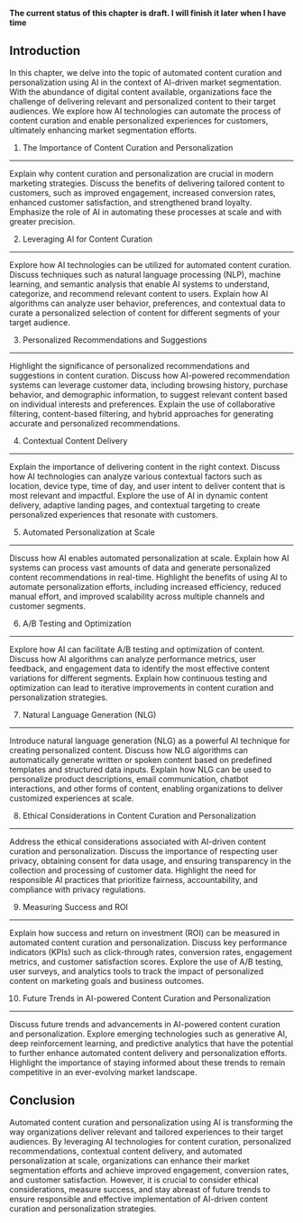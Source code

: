 **The current status of this chapter is draft. I will finish it later when I have time**

Introduction
------------

In this chapter, we delve into the topic of automated content curation and personalization using AI in the context of AI-driven market segmentation. With the abundance of digital content available, organizations face the challenge of delivering relevant and personalized content to their target audiences. We explore how AI technologies can automate the process of content curation and enable personalized experiences for customers, ultimately enhancing market segmentation efforts.

1. The Importance of Content Curation and Personalization
---------------------------------------------------------

Explain why content curation and personalization are crucial in modern marketing strategies. Discuss the benefits of delivering tailored content to customers, such as improved engagement, increased conversion rates, enhanced customer satisfaction, and strengthened brand loyalty. Emphasize the role of AI in automating these processes at scale and with greater precision.

2. Leveraging AI for Content Curation
-------------------------------------

Explore how AI technologies can be utilized for automated content curation. Discuss techniques such as natural language processing (NLP), machine learning, and semantic analysis that enable AI systems to understand, categorize, and recommend relevant content to users. Explain how AI algorithms can analyze user behavior, preferences, and contextual data to curate a personalized selection of content for different segments of your target audience.

3. Personalized Recommendations and Suggestions
-----------------------------------------------

Highlight the significance of personalized recommendations and suggestions in content curation. Discuss how AI-powered recommendation systems can leverage customer data, including browsing history, purchase behavior, and demographic information, to suggest relevant content based on individual interests and preferences. Explain the use of collaborative filtering, content-based filtering, and hybrid approaches for generating accurate and personalized recommendations.

4. Contextual Content Delivery
------------------------------

Explain the importance of delivering content in the right context. Discuss how AI technologies can analyze various contextual factors such as location, device type, time of day, and user intent to deliver content that is most relevant and impactful. Explore the use of AI in dynamic content delivery, adaptive landing pages, and contextual targeting to create personalized experiences that resonate with customers.

5. Automated Personalization at Scale
-------------------------------------

Discuss how AI enables automated personalization at scale. Explain how AI systems can process vast amounts of data and generate personalized content recommendations in real-time. Highlight the benefits of using AI to automate personalization efforts, including increased efficiency, reduced manual effort, and improved scalability across multiple channels and customer segments.

6. A/B Testing and Optimization
-------------------------------

Explore how AI can facilitate A/B testing and optimization of content. Discuss how AI algorithms can analyze performance metrics, user feedback, and engagement data to identify the most effective content variations for different segments. Explain how continuous testing and optimization can lead to iterative improvements in content curation and personalization strategies.

7. Natural Language Generation (NLG)
------------------------------------

Introduce natural language generation (NLG) as a powerful AI technique for creating personalized content. Discuss how NLG algorithms can automatically generate written or spoken content based on predefined templates and structured data inputs. Explain how NLG can be used to personalize product descriptions, email communication, chatbot interactions, and other forms of content, enabling organizations to deliver customized experiences at scale.

8. Ethical Considerations in Content Curation and Personalization
-----------------------------------------------------------------

Address the ethical considerations associated with AI-driven content curation and personalization. Discuss the importance of respecting user privacy, obtaining consent for data usage, and ensuring transparency in the collection and processing of customer data. Highlight the need for responsible AI practices that prioritize fairness, accountability, and compliance with privacy regulations.

9. Measuring Success and ROI
----------------------------

Explain how success and return on investment (ROI) can be measured in automated content curation and personalization. Discuss key performance indicators (KPIs) such as click-through rates, conversion rates, engagement metrics, and customer satisfaction scores. Explore the use of A/B testing, user surveys, and analytics tools to track the impact of personalized content on marketing goals and business outcomes.

10. Future Trends in AI-powered Content Curation and Personalization
--------------------------------------------------------------------

Discuss future trends and advancements in AI-powered content curation and personalization. Explore emerging technologies such as generative AI, deep reinforcement learning, and predictive analytics that have the potential to further enhance automated content delivery and personalization efforts. Highlight the importance of staying informed about these trends to remain competitive in an ever-evolving market landscape.

Conclusion
----------

Automated content curation and personalization using AI is transforming the way organizations deliver relevant and tailored experiences to their target audiences. By leveraging AI technologies for content curation, personalized recommendations, contextual content delivery, and automated personalization at scale, organizations can enhance their market segmentation efforts and achieve improved engagement, conversion rates, and customer satisfaction. However, it is crucial to consider ethical considerations, measure success, and stay abreast of future trends to ensure responsible and effective implementation of AI-driven content curation and personalization strategies.
